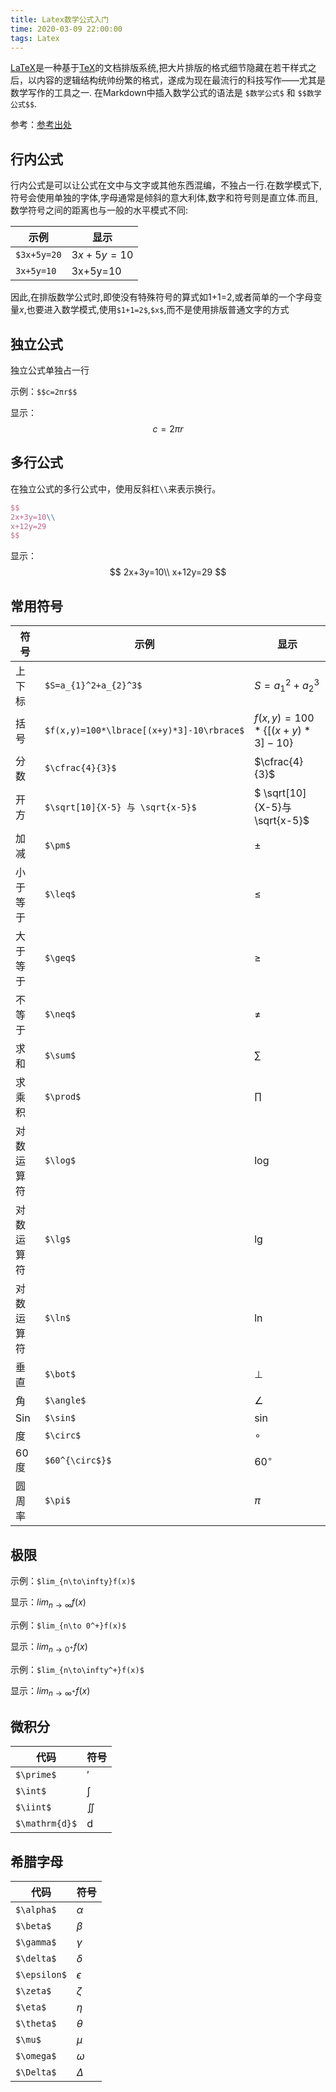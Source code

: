 ```yaml
---
title: Latex数学公式入门
time: 2020-03-09 22:00:00
tags: Latex
---
```


[LaTeX](https://links.jianshu.com/go?to=https%3A%2F%2Fzh.wikipedia.org%2Fwiki%2FLaTeX)是一种基于[TeX](https://links.jianshu.com/go?to=https%3A%2F%2Fzh.wikipedia.org%2Fwiki%2FTeX)的文档排版系统,把大片排版的格式细节隐藏在若干样式之后，以内容的逻辑结构统帅纷繁的格式，遂成为现在最流行的科技写作——尤其是数学写作的工具之一.
在Markdown中插入数学公式的语法是 `$数学公式$` 和 `$$数学公式$$`.

<!-- more -->

参考：[参考出处](https://www.jianshu.com/p/e6d2368e451a)

## 行内公式

行内公式是可以让公式在文中与文字或其他东西混编，不独占一行.在数学模式下,符号会使用单独的字体,字母通常是倾斜的意大利体,数字和符号则是直立体.而且,数学符号之间的距离也与一般的水平模式不同:

| 示例        | 显示       |
| ----------- | ---------- |
| `$3x+5y=20` | $3x+5y=10$ |
| `3x+5y=10`  | 3x+5y=10   |

因此,在排版数学公式时,即使没有特殊符号的算式如1+1=2,或者简单的一个字母变量$x$,也要进入数学模式,使用`$1+1=2$`,`$x$`,而不是使用排版普通文字的方式

## 独立公式

独立公式单独占一行

示例：`$$c=2πr$$`

显示：$$c=2πr$$

## 多行公式

在独立公式的多行公式中，使用反斜杠`\\`来表示换行。

```latex
$$
2x+3y=10\\
x+12y=29
$$
```

显示：
$$
2x+3y=10\\
x+12y=29
$$

## 常用符号

| 符号       | 示例                                      | 显示                                    |
| ---------- | ----------------------------------------- | --------------------------------------- |
| 上下标     | `$S=a_{1}^2+a_{2}^3$`                     | $S=a_{1}^2+a_{2}^3$                     |
| 括号       | `$f(x,y)=100*\lbrace[(x+y)*3]-10\rbrace$` | $f(x,y)=100*\lbrace[(x+y)*3]-10\rbrace$ |
| 分数       | `$\cfrac{4}{3}$`                          | $\cfrac{4}{3}$                          |
| 开方       | `$\sqrt[10]{X-5} 与 \sqrt{x-5}$`          | $ \sqrt[10]{X-5}与\sqrt{x-5}$           |
| 加减       | `$\pm$`                                   | $\pm$                                   |
| 小于等于   | `$\leq$`                                  | $\leq$                                  |
| 大于等于   | `$\geq$`                                  | $\geq$                                  |
| 不等于     | `$\neq$`                                  | $\neq$                                  |
| 求和       | `$\sum$`                                  | $\sum$                                  |
| 求乘积     | `$\prod$`                                 | $\prod$                                 |
| 对数运算符 | `$\log$`                                  | $\log$                                  |
| 对数运算符 | `$\lg$`                                   | $\lg$                                   |
| 对数运算符 | `$\ln$`                                   | $\ln$                                   |
| 垂直       | `$\bot$`                                  | $\bot$                                  |
| 角         | `$\angle$`                                | $\angle$                                |
| Sin        | `$\sin$`                                  | $\sin$                                  |
| 度         | `$\circ$`                                 | $\circ$                                 |
| 60度       | `$60^{\circ$}$`                           | $60^{\circ}$                            |
| 圆周率     | `$\pi$`                                   | $\pi$                                   |

## 极限

示例：`$lim_{n\to\infty}f(x)$`

显示：$lim_{n\to\infty}f(x)$

示例：`$lim_{n\to 0^+}f(x)$`

显示：$lim_{n\to 0^+}f(x)$

示例：`$lim_{n\to\infty^+}f(x)$`

显示：$lim_{n\to\infty^+}f(x)$

## 微积分

| 代码           | 符号         |
| -------------- | ------------ |
| `$\prime$`     | $\prime$     |
| `$\int$`       | $\int$       |
| `$\iint$`      | $\iint$      |
| `$\mathrm{d}$` | $\mathrm{d}$ |

## 希腊字母

| 代码         | 符号       |
| ------------ | ---------- |
| `$\alpha$`   | $\alpha$   |
| `$\beta$`    | $\beta$    |
| `$\gamma$`   | $\gamma$   |
| `$\delta$`   | $\delta$   |
| `$\epsilon$` | $\epsilon$ |
| `$\zeta$`    | $\zeta$    |
| `$\eta$`     | $\eta$     |
| `$\theta$`   | $\theta$   |
| `$\mu$`      | $\mu$      |
| `$\omega$`   | $\omega$   |
| `$\Delta$`   | $\Delta$   |

